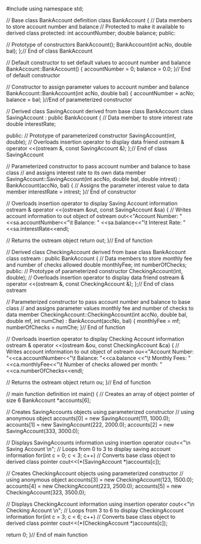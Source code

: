 #include<iostream>
using namespace std;

// Base class BankAccount definition
class BankAccount
{
// Data members to store account number and balance
// Protected to make it available to derived class
protected:
int accountNumber;
double balance;
public:

// Prototype of constructors
BankAccount();
BankAccount(int acNo, double bal);
};// End of class BankAccount


// Default constructor to set default values to account number and balance
BankAccount::BankAccount()
{
accountNumber = 0;
balance = 0.0;
}// End of default constructor

// Constructor to assign parameter values to account number and balance
BankAccount::BankAccount(int acNo, double bal)
{
accountNumber = acNo;
balance = bal;
}//End of parameterized constructor

// Derived class SavingAccount derived from base class BankAccount
class SavingAccount : public BankAccount
{
// Data member to store interest rate
double interestRate;

public:
// Prototype of parameterized constructor
SavingAccount(int, double);
// Overloads insertion operator to display data
friend ostream & operator <<(ostream &, const SavingAccount &);
};// End of class SavingAccount

// Parameterized constructor to pass account number and balance to base class
// and assigns interest rate to its own data member
SavingAccount::SavingAccount(int accNo, double bal, double intrest) : BankAccount(accNo, bal)
{
// Assigns the parameter interest value to data member
interestRate = intrest;
}// End of constructor

// Overloads insertion operator to display Saving Account information
ostream & operator <<(ostream &out, const SavingAccount &sa)
{
// Writes account information to out object of ostream
out<<"Account Number: "<<sa.accountNumber<<"\t Balance: "
<<sa.balance<<"\t Interest Rate: "<<sa.interestRate<<endl;

// Returns the ostream object
return out;
}// End of function

// Derived class CheckingAccount derived from base class BankAccount
class ostream : public BankAccount
{
// Data members to store monthly fee and number of checks allowed
double monthlyFee;
int numberOfChecks;
public:
// Prototype of parameterized constructor
CheckingAccount(int, double);
// Overloads insertion operator to display data
friend ostream & operator <<(ostream &, const CheckingAccount &);
};// End of class ostream

// Parameterized constructor to pass account number and balance to base class
// and assigns parameter values monthly fee and number of checks to data member
CheckingAccount::CheckingAccount(int accNo, double bal, double mf, int numChe) : BankAccount(accNo, bal)
{
monthlyFee = mf;
numberOfChecks = numChe;
}// End of function

// Overloads insertion operator to display Checking Account information
ostream & operator <<(ostream &ou, const CheckingAccount &ca)
{
// Writes account information to out object of ostream
ou<<"Account Number: "<<ca.accountNumber<<"\t Balance: "<<ca.balance
<<"\t Monthly Fees: "<<ca.monthlyFee<<"\t Number of checks allowed per month: "
<<ca.numberOfChecks<<endl;

// Returns the ostream object
return ou;
}// End of function

// main function definition
int main()
{
// Creates an array of object pointer of size 6
BankAccount *accounts[6];

// Creates SavingAccounts objects using parameterized constructor
// using anonymous object
accounts[0] = new SavingAccount(111, 1000.0);
accounts[1] = new SavingAccount(222, 2000.0);
accounts[2] = new SavingAccount(333, 3000.0);

// Displays SavingAccounts information using insertion operator
cout<<"\n Saving Account \n";
// Loops from 0 to 3 to display saving account information
for(int c = 0; c < 3; c++)
// Converts base class object to derived class pointer
cout<<(*(SavingAccount *)accounts[c]);


// Creates CheckingAccount objects using parameterized constructor
// using anonymous object
accounts[3] = new CheckingAccount(123, 1500.0);
accounts[4] = new CheckingAccount(223, 2500.0);
accounts[5] = new CheckingAccount(323, 3500.0);

// Displays CheckingAccount information using insertion operator
cout<<"\n Checking Account \n";
// Loops from 3 to 6 to display CheckingAccount information
for(int c = 3; c < 6; c++)
// Converts base class object to derived class pointer
cout<<(*(CheckingAccount *)accounts[c]);

return 0;
}// End of main function
